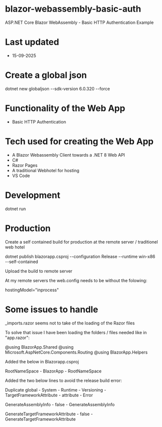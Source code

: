 # blazor-webassembly-basic-auth

ASP.NET Core Blazor WebAssembly - Basic HTTP Authentication Example

# Last updated

- 15-09-2025

# Create a global json

dotnet new globaljson --sdk-version 6.0.320 --force

# Functionality of the Web App

- Basic HTTP Authentication 

# Tech used for creating the Web App

- A Blazor Webassembly Client towards a .NET 8 Web API
- C#
- Razor Pages
- A traditional Webhotel for hosting
- VS Code

# Development

dotnet run

# Production

Create a self contained build for production at the remote server / traditionel web hotel

dotnet publish blazorapp.csproj --configuration Release --runtime win-x86 --self-contained

Upload the build to remote server

At my remote servers the web.config needs to be without the folowing:

hostingModel="inprocess"

# Some issues to handle

_imports.razor seems not to take of the loading of the Razor files

To solve that issue I have been loading the folders / files needed like in "app.razor":

@using BlazorApp.Shared
@using Microsoft.AspNetCore.Components.Routing
@using BlazorApp.Helpers

Added the below in Blazorapp.csproj

RootNameSpace - BlazorApp - RootNameSpace

Added the two below lines to avoid the release build error:

Duplicate global - System - Runtime - Versioning - TargetFrameworkAttribute - attribute - Error

GenerateAssemblyInfo - false - GenerateAssemblyInfo

GenerateTargetFrameworkAttribute - false - GenerateTargetFrameworkAttribute


